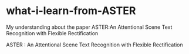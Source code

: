 # what-i-learn-from-ASTER
My understanding about the paper ASTER:An Attentional Scene Text Recognition with Flexible Rectification

ASTER :  An Attentional Scene Text Recognition with Flexible Rectification
